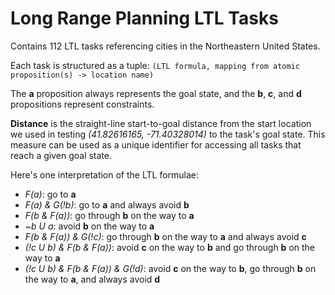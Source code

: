 # Long Range Planning LTL Tasks

Contains 112 LTL tasks referencing cities in the Northeastern United States.

Each task is structured as a tuple: `(LTL formula, mapping from atomic proposition(s) -> location name)`

The **a** proposition always represents the goal state, and the **b**, **c**, and **d** propositions represent constraints.

**Distance** is the straight-line start-to-goal distance from the start location we used in testing *(41.82616165, -71.40328014)* to the task's goal state. This measure can be used as a unique identifier for accessing all tasks that reach a given goal state.

Here's one interpretation of the LTL formulae:
- *F(a)*: go to **a**
- *F(a) & G(!b)*: go to **a** and always avoid **b**
- *F(b & F(a))*: go through **b** on the way to **a**
- *~b U a*: avoid **b** on the way to **a**
- *F(b & F(a)) & G(!c)*: go through **b** on the way to **a** and always avoid **c**
- *(!c U b) & F(b & F(a))*: avoid **c** on the way to **b** and go through **b** on the way to **a**
- *(!c U b) & F(b & F(a)) & G(!d)*: avoid **c** on the way to **b**, go through **b** on the way to **a**, and always avoid **d** 
